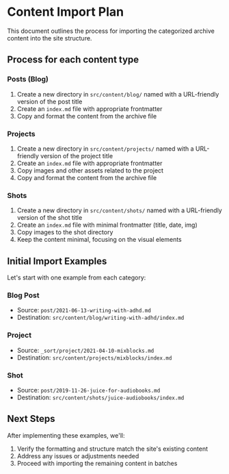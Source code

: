 # Content Import Plan

This document outlines the process for importing the categorized archive content into the site structure.

## Process for each content type

### Posts (Blog)
1. Create a new directory in `src/content/blog/` named with a URL-friendly version of the post title
2. Create an `index.md` file with appropriate frontmatter
3. Copy and format the content from the archive file

### Projects
1. Create a new directory in `src/content/projects/` named with a URL-friendly version of the project title
2. Create an `index.md` file with appropriate frontmatter
3. Copy images and other assets related to the project
4. Copy and format the content from the archive file

### Shots
1. Create a new directory in `src/content/shots/` named with a URL-friendly version of the shot title
2. Create an `index.md` file with minimal frontmatter (title, date, img)
3. Copy images to the shot directory
4. Keep the content minimal, focusing on the visual elements

## Initial Import Examples

Let's start with one example from each category:

### Blog Post
- Source: `post/2021-06-13-writing-with-adhd.md`
- Destination: `src/content/blog/writing-with-adhd/index.md`

### Project
- Source: `_sort/project/2021-04-10-mixblocks.md`
- Destination: `src/content/projects/mixblocks/index.md`

### Shot
- Source: `post/2019-11-26-juice-for-audiobooks.md`
- Destination: `src/content/shots/juice-audiobooks/index.md`

## Next Steps

After implementing these examples, we'll:
1. Verify the formatting and structure match the site's existing content
2. Address any issues or adjustments needed
3. Proceed with importing the remaining content in batches